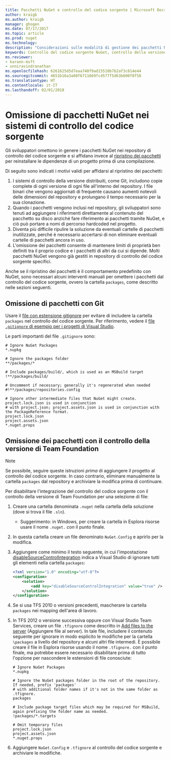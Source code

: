 ```yaml
---
title: Pacchetti NuGet e controllo del codice sorgente | Microsoft Docs
author: kraigb
ms.author: kraigb
manager: ghogen
ms.date: 07/17/2017
ms.topic: article
ms.prod: nuget
ms.technology: 
description: "Considerazioni sulle modalità di gestione dei pacchetti NuGet all'interno di sistemi di controllo della versione e di controllo del codice sorgente e su come omettere i pacchetti con Git e il controllo della versione di Team Foundation."
keywords: Controllo del codice sorgente NuGet, controllo della versione NuGet, NuGet e Git, NuGet e TFS, NuGet e il controllo della versione di Team Foundation, omissione di pacchetti, repository di controllo del codice sorgente, repository di controllo della versione
ms.reviewer:
- karann-msft
- unniravindranathan
ms.openlocfilehash: 6261625d5d7eaa748f9ad15510b7b2af3c814e44
ms.sourcegitcommit: 4651b16a3a08f6711669fc4577f5d63b600f8f58
ms.translationtype: HT
ms.contentlocale: it-IT
ms.lasthandoff: 02/01/2018
---
```

# <a name="omitting-nuget-packages-in-source-control-systems"></a>Omissione di pacchetti NuGet nei sistemi di controllo del codice sorgente

Gli sviluppatori omettono in genere i pacchetti NuGet nei repository di controllo del codice sorgente e si affidano invece al [ripristino dei pacchetti](../consume-packages/package-restore.md) per reinstallare le dipendenze di un progetto prima di una compilazione.

Di seguito sono indicati i motivi validi per affidarsi al ripristino dei pacchetti:

1. I sistemi di controllo della versione distribuiti, come Git, includono copie complete di ogni versione di ogni file all'interno del repository. I file binari che vengono aggiornati di frequente causano aumenti notevoli delle dimensioni del repository e prolungano il tempo necessario per la sua clonazione.
1. Quando i pacchetti vengono inclusi nel repository, gli sviluppatori sono tenuti ad aggiungere i riferimenti direttamente al contenuto del pacchetto su disco anziché fare riferimento ai pacchetti tramite NuGet, e ciò può portare a nomi di percorso hardcoded nel progetto.
1. Diventa più difficile ripulire la soluzione da eventuali cartelle di pacchetti inutilizzate, perché è necessario accertarsi di non eliminare eventuali cartelle di pacchetti ancora in uso.
1. L'omissione dei pacchetti consente di mantenere limiti di proprietà ben definiti tra il proprio codice e i pacchetti di altri da cui si dipende. Molti pacchetti NuGet vengono già gestiti in repository di controllo del codice sorgente specifici.

Anche se il ripristino dei pacchetti è il comportamento predefinito con NuGet, sono necessari alcuni interventi manuali per omettere i pacchetti dal controllo del codice sorgente, ovvero la cartella `packages`, come descritto nelle sezioni seguenti.

## <a name="omitting-packages-with-git"></a>Omissione di pacchetti con Git

Usare il [file con estensione gitignore](https://git-scm.com/docs/gitignore) per evitare di includere la cartella `packages` nel controllo del codice sorgente. Per riferimento, vedere il [file `.gitignore` di esempio per i progetti di Visual Studio](https://github.com/github/gitignore/blob/master/VisualStudio.gitignore).

Le parti importanti del file `.gitignore` sono:

```gitignore
# Ignore NuGet Packages
*.nupkg

# Ignore the packages folder
**/packages/*

# Include packages/build/, which is used as an MSBuild target
!**/packages/build/

# Uncomment if necessary; generally it's regenerated when needed
#!**/packages/repositories.config

# Ignore other intermediate files that NuGet might create. project.lock.json is used in conjunction
# with project.json; project.assets.json is used in conjunction with the PackageReference format.
project.lock.json
project.assets.json
*.nuget.props
```

## <a name="omitting-packages-with-team-foundation-version-control"></a>Omissione dei pacchetti con il controllo della versione di Team Foundation

> [!Note]
> Se possibile, seguire queste istruzioni *prima* di aggiungere il progetto al controllo del codice sorgente. In caso contrario, eliminare manualmente la cartella `packages` dal repository e archiviare la modifica prima di continuare.

Per disabilitare l'integrazione del controllo del codice sorgente con il controllo della versione di Team Foundation per una selezione di file:

1. Creare una cartella denominata `.nuget` nella cartella della soluzione (dove si trova il file `.sln`).
    - Suggerimento: in Windows, per creare la cartella in Esplora risorse usare il nome `.nuget.` *con* il punto finale.

1. In questa cartella creare un file denominato `NuGet.Config` e aprirlo per la modifica.

1. Aggiungere come minimo il testo seguente, in cui l'impostazione [disableSourceControlIntegration](../reference/nuget-config-file.md#solution-section) indica a Visual Studio di ignorare tutti gli elementi nella cartella `packages`:

   ```xml
   <?xml version="1.0" encoding="utf-8"?>
   <configuration>
       <solution>
           <add key="disableSourceControlIntegration" value="true" />
       </solution>
   </configuration>
   ```

1. Se si usa TFS 2010 o versioni precedenti, mascherare la cartella `packages` nei mapping dell'area di lavoro.

1. In TFS 2012 o versione successiva oppure con Visual Studio Team Services, creare un file `.tfignore` come descritto in [Add files to the server](https://www.visualstudio.com/en-us/docs/tfvc/add-files-server#tfignore) (Aggiungere file al server). In tale file, includere il contenuto seguente per ignorare in modo esplicito le modifiche per la cartella `\packages` a livello del repository e alcuni altri file intermedi. È possibile creare il file in Esplora risorse usando il nome `.tfignore.` con il punto finale, ma potrebbe essere necessario disabilitare prima di tutto l'opzione per nascondere le estensioni di file conosciute:

   ```cli
   # Ignore NuGet Packages
   *.nupkg

   # Ignore the NuGet packages folder in the root of the repository. If needed, prefix 'packages'
   # with additional folder names if it's not in the same folder as .tfignore.   
   packages

   # Include package target files which may be required for MSBuild, again prefixing the folder name as needed.
   !packages/*.targets

   # Omit temporary files
   project.lock.json
   project.assets.json
   *.nuget.props
   ```

1. Aggiungere `NuGet.Config` e `.tfignore` al controllo del codice sorgente e archiviare le modifiche.
